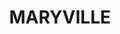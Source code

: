 ---
lastmod: '2025-04-06T06:05:20+00:00'
latitude: -32.917776
layout: suburb
longitude: 151.754696
postcode: '2293'
state: NSW
title: MARYVILLE
url: /nsw/maryville/
---